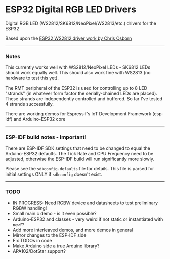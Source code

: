 # ESP32 Digital RGB LED Drivers

Digital RGB LED (WS2812/SK6812/NeoPixel/WS2813/etc.) drivers for the ESP32

Based upon the [ESP32 WS2812 driver work by Chris Osborn](https://github.com/FozzTexx/ws2812-demo)

<hr>

### Notes

This currently works well with WS2812/NeoPixel LEDs - SK6812 LEDs should work equally well. This should also work fine with WS2813 (no hardware to test this yet).

The RMT peripheral of the ESP32 is used for controlling up to 8 LED "strands" (in whatever form factor the serially-chained LEDs are placed). These strands are independently controlled and buffered. So far I've tested 4 strands successfully.

There are working demos for Espressif's IoT Development Framework (esp-idf) and Arduino-ESP32 core

<hr>

### ESP-IDF build notes - Important!

There are ESP-IDF SDK settings that need to be changed to equal the Arduino-ESP32 defaults. The Tick Rate and CPU Frequency need to be adjusted, otherwise the ESP-IDF build will run significantly more slowly.

Please see the `sdkconfig.defaults` file for details. This file is parsed for initial settings ONLY if `sdkconfig` doesn't exist.

<hr>

### TODO

  - IN PROGRESS: Need RGBW device and datasheets to test preliminary RGBW handling!
  - Small main.c demo - is it even possible?
  - Arduino-ESP32 and classes - very weird if not static or instantiated with `new`??
  - Add more interleaved demos, and more demos in general
  - Mirror changes to the ESP-IDF side
  - Fix TODOs in code
  - Make Arduino side a true Arduino library?
  - APA102/DotStar support?
